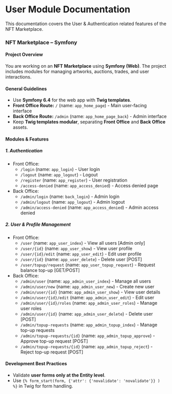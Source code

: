 # User Module Documentation
This documentation covers the User & Authentication related features of the NFT Marketplace.

### **NFT Marketplace – Symfony**  

#### **Project Overview**  
You are working on an **NFT Marketplace** using **Symfony (Web)**. The project includes modules for managing artworks, auctions, trades, and user interactions.

#### **General Guidelines**  
- Use **Symfony 6.4** for the web app with **Twig templates**.  
- **Front Office Route:** `/` (name: `app_home_page`) - Main user-facing interface
- **Back Office Route:** `/admin` (name: `app_home_page_back`) - Admin interface
- Keep **Twig templates modular**, separating **Front Office** and **Back Office** assets.  

#### **Modules & Features**  

##### **1. Authentication**
- Front Office:
  - `/login` (name: `app_login`) - User login
  - `/logout` (name: `app_logout`) - Logout
  - `/register` (name: `app_register`) - User registration
  - `/access-denied` (name: `app_access_denied`) - Access denied page
- Back Office:
  - `/admin/login` (name: `back_login`) - Admin login
  - `/admin/logout` (name: `app_logout`) - Admin logout
  - `/admin/access-denied` (name: `app_access_denied`) - Admin access denied

##### **2. User & Profile Management**
- Front Office:
  - `/user` (name: `app_user_index`) - View all users [Admin only]
  - `/user/{id}` (name: `app_user_show`) - View user profile
  - `/user/{id}/edit` (name: `app_user_edit`) - Edit user profile
  - `/user/{id}` (name: `app_user_delete`) - Delete user [POST]
  - `/user/topup/request` (name: `app_user_topup_request`) - Request balance top-up [GET/POST]
- Back Office:
  - `/admin/user` (name: `app_admin_user_index`) - Manage all users
  - `/admin/user/new` (name: `app_admin_user_new`) - Create new user
  - `/admin/user/{id}` (name: `app_admin_user_show`) - View user details
  - `/admin/user/{id}/edit` (name: `app_admin_user_edit`) - Edit user
  - `/admin/user/{id}/roles` (name: `app_admin_user_roles`) - Manage user roles
  - `/admin/user/{id}` (name: `app_admin_user_delete`) - Delete user [POST]
  - `/admin/topup-requests` (name: `app_admin_topup_index`) - Manage top-up requests
  - `/admin/topup-requests/{id}` (name: `app_admin_topup_approve`) - Approve top-up request [POST]
  - `/admin/topup-requests/{id}` (name: `app_admin_topup_reject`) - Reject top-up request [POST]

#### **Development Best Practices**  
- Validate **user forms only at the Entity level**.  
- Use `{% form_start(form, {'attr': {'novalidate': 'novalidate'}} ) %}` in Twig for form handling.